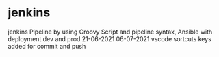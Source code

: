 # jenkins

jenkins Pipeline by using Groovy Script and pipeline syntax,
Ansible with deployment dev and prod 
21-06-2021
06-07-2021 vscode sortcuts keys added for commit and push